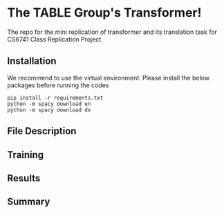 # The TABLE Group's Transformer!

The repo for the mini replication of transformer and its translation task for CS6741 Class Replication Project

## Installation
We recommend to use the virtual environment. Please install the below packages before running the codes

```
pip install -r requirements.txt
python -m spacy download en
python -m spacy download de
```

## File Description

## Training

## Results

## Summary
